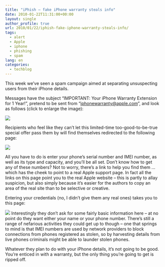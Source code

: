```yaml
---
title: "iPhish – fake iPhone warranty steals info"
date: 2010-01-22T11:31:00+00:00
layout: single
author_profile: true
url: 2010/01/22/iphish-fake-iphone-warranty-steals-info/
tags:
  - alert
  - Apple
  - iphone
  - phishing
  - spam
lang: en
categories: 
  - techblog
---
```

This week we’ve seen a spam campaign aimed at separating unsuspecting users from their iPhone details.

Messages have the subject “IMPORTANT: Your iPhone Warranty Extension for 1 Year!”, pretend to be sent from “iphonewarranty@apple.com”, and look as follows (click to enlarge the image):

[![](http://1.bp.blogspot.com/_vaUVXcmC3OI/S1mExqcLapI/AAAAAAAAAuQ/06YWX_bmkSE/s640/iphish-message.jpg)](http://1.bp.blogspot.com/_vaUVXcmC3OI/S1mExqcLapI/AAAAAAAAAuQ/06YWX_bmkSE/s1600-h/iphish-message.jpg)

Recipients who feel like they can’t let this limited-time too-good-to-be-true special offer pass them by will find themselves redirected to the following page:

[![](http://4.bp.blogspot.com/_vaUVXcmC3OI/S1mEzp_CeXI/AAAAAAAAAuY/V3K4CPF6FEg/s640/iphish-page.jpg)](http://4.bp.blogspot.com/_vaUVXcmC3OI/S1mEzp_CeXI/AAAAAAAAAuY/V3K4CPF6FEg/s1600-h/iphish-page.jpg)

All you have to do is enter your phone’s serial number and IMEI number, as well as its type and capacity, and you’ll be all set. Don’t know how to get any of these numbers? Not to worry, there’s a link to help you find them … which has the cheek to point to a real Apple support page. In fact all the links on this page point you to the real Apple website – this is partly to allay suspicion, but also simply because it’s easier for the authors to copy an area of the real site than to be selective or creative.

Entering your credentials (no, I didn’t give them any real ones) takes you to this page:

[![](http://1.bp.blogspot.com/_vaUVXcmC3OI/S1mE1teHSRI/AAAAAAAAAug/DOftCYao0OM/s640/iphish-page2.jpg)](http://1.bp.blogspot.com/_vaUVXcmC3OI/S1mE1teHSRI/AAAAAAAAAug/DOftCYao0OM/s1600-h/iphish-page2.jpg)
Interestingly they don’t ask for some fairly basic information here – at no point do they want either your name or your phone number. There’s still a range of nefarious activities they could get up to though – one that springs to mind is that IMEI numbers are used by network providers to block connections from phones registered as stolen, so by harvesting details from live phones criminals might be able to launder stolen phones.

Whatever they plan to do with your iPhone details, it’s not going to be good. You’re enticed in with a warranty, but the only thing you’re going to get is ripped off.
